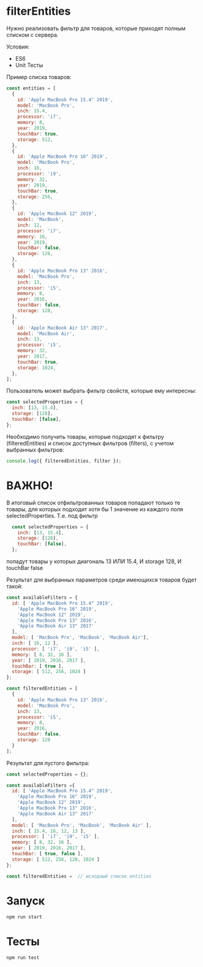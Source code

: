 # filterEntities

Нужно реализовать фильтр для товаров, которые приходят полным списком с сервера.

Условия:
* ES6
* Unit Тесты

Пример списка товаров:

```javascript
const entities = [
  {
    id: 'Apple MacBook Pro 15.4" 2019',
    model: 'MacBook Pro',
    inch: 15.4,
    processor: 'i7',
    memory: 8,
    year: 2019,
    touchBar: true,
    storage: 512,
  },
  {
    id: 'Apple MacBook Pro 16" 2019',
    model: 'MacBook Pro',
    inch: 16,
    processor: 'i9',
    memory: 32,
    year: 2019,
    touchBar: true,
    storage: 256,
  },
  {
    id: 'Apple MacBook 12" 2019',
    model: 'MacBook',
    inch: 12,
    processor: 'i7',
    memory: 16,
    year: 2019,
    touchBar: false,
    storage: 128,
  },
  {
    id: 'Apple MacBook Pro 13" 2016',
    model: 'MacBook Pro',
    inch: 13,
    processor: 'i5',
    memory: 8,
    year: 2016,
    touchBar: false,
    storage: 128,
  },
  {
    id: 'Apple MacBook Air 13" 2017',
    model: 'MacBook Air',
    inch: 13,
    processor: 'i5',
    memory: 32,
    year: 2017,
    touchBar: true,
    storage: 1024,
  },
];
```

Пользователь может выбрать фильтр свойств, которые ему интересны:

```javascript
const selectedProperties = {
  inch: [13, 15.4],
  storage: [128],
  touchBar: [false],
};
```

Необходимо получить товары, которые подходят к фильтру (filteredEntities) и список доступных фильтров (filters), с учетом выбранных фильтров:
```javascript
console.log({ filteredEntities, filter });
```


# ВАЖНО!
В итоговый список отфильтрованных товаров попадают только те товары, для которых подходит хотя бы 1 значение из каждого поля selectedProperties.
Т.е. под фильтр

```javascript
  const selectedProperties = {
    inch: [13, 15.4],
    storage: [128],
    touchBar: [false],
  };
``` 
попадут товары у которых диагональ 13 ИЛИ 15.4, И storage 128, И touchBar false


Результат для выбранных параметров среди имеющихся товаров будет такой:

```javascript
const availableFilters = {
  id: [ 'Apple MacBook Pro 15.4" 2019',
    'Apple MacBook Pro 16" 2019',
    'Apple MacBook 12" 2019',
    'Apple MacBook Pro 13" 2016',
    'Apple MacBook Air 13" 2017'
  ],
  model: [ 'MacBook Pro', 'MacBook', 'MacBook Air'],
  inch: [ 16, 12 ],
  processor: [ 'i7', 'i9', 'i5' ],
  memory: [ 8, 32, 16 ],
  year: [ 2019, 2016, 2017 ],
  touchBar: [ true ],
  storage: [ 512, 256, 1024 ]
};

const filteredEntities = [
  {
    id: 'Apple MacBook Pro 13" 2016',
    model: 'MacBook Pro',
    inch: 13,
    processor: 'i5',
    memory: 8,
    year: 2016,
    touchBar: false,
    storage: 128
  }
];
```
Результат для пустого фильтра:

```javascript
const selectedProperties = {};

const availableFilters ={
  id: [ 'Apple MacBook Pro 15.4" 2019',
    'Apple MacBook Pro 16" 2019',
    'Apple MacBook 12" 2019',
    'Apple MacBook Pro 13" 2016',
    'Apple MacBook Air 13" 2017'
  ],
  model: [ 'MacBook Pro', 'MacBook', 'MacBook Air' ],
  inch: [ 15.4, 16, 12, 13 ],
  processor: [ 'i7', 'i9', 'i5' ],
  memory: [ 8, 32, 16 ],
  year: [ 2019, 2016, 2017 ],
  touchBar: [ true, false ],
  storage: [ 512, 256, 128, 1024 ]
};

const filteredEntities =  // исходный список entities

```

# Запуск

``` npm run start ```

# Тесты

``` npm run test ```
